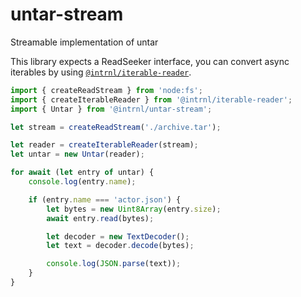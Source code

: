 # untar-stream

Streamable implementation of untar

This library expects a ReadSeeker interface, you can convert async iterables by
using [`@intrnl/iterable-reader`][iterable-reader].

```js
import { createReadStream } from 'node:fs';
import { createIterableReader } from '@intrnl/iterable-reader';
import { Untar } from '@intrnl/untar-stream';

let stream = createReadStream('./archive.tar');

let reader = createIterableReader(stream);
let untar = new Untar(reader);

for await (let entry of untar) {
	console.log(entry.name);

	if (entry.name === 'actor.json') {
		let bytes = new Uint8Array(entry.size);
		await entry.read(bytes);

		let decoder = new TextDecoder();
		let text = decoder.decode(bytes);

		console.log(JSON.parse(text));
	}
}
```

[iterable-reader]: https://codeberg.org/intrnl/iterable-reader
